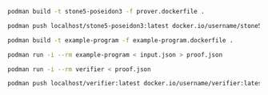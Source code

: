 ```bash
podman build -t stone5-poseidon3 -f prover.dockerfile .
```

```bash
podman push localhost/stone5-poseidon3:latest docker.io/username/stone5-poseidon3:latest
```

```bash
podman build -t example-program -f example-program.dockerfile .
```

```bash
podman run -i --rm example-program < input.json > proof.json
```

```bash
podman run -i --rm verifier < proof.json
```

```bash
podman push localhost/verifier:latest docker.io/username/verifier:latest
```
